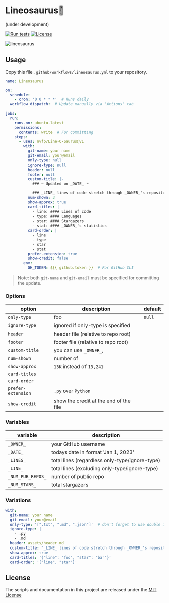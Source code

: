 # Lineosaurus🦕

(under development)

[![Run tests](https://github.com/nvfp/Line-O-Saurus/actions/workflows/run-tests.yml/badge.svg)](https://github.com/nvfp/Line-O-Saurus/actions/workflows/run-tests.yml)
[![License](https://img.shields.io/github/license/nvfp/Line-O-Saurus)](https://github.com/nvfp/Line-O-Saurus/blob/main/LICENSE)

![lineosaurus](https://github.com/nvfp/Line-O-Saurus/blob/main/assets/lineosaurus.jpg?raw=true)



## Usage

Copy this file `.github/workflows/lineosaurus.yml` to your repository.

```yaml
name: Lineosaurus

on:
  schedule:
    - cron: '0 0 * * *'  # Runs daily
  workflow_dispatch:  # Update manually via 'Actions' tab

jobs:
  run:
    runs-on: ubuntu-latest
    permissions:
      contents: write  # For committing
    steps:
      - uses: nvfp/Line-O-Saurus@v1
        with:
          git-name: your name
          git-email: your@email
          only-type: null
          ignore-type: null
          header: null
          footer: null
          custom-title: |-
            ### ~ Updated on _DATE_ ~

            ### _LINE_ lines of code stretch through _OWNER_'s repositories.
          num-shown: 3
          show-approx: true
          card-titles: |
            - line: #### Lines of code
            - type: #### Languages
            - star: #### Stargazers
            - stat: #### _OWNER_'s statistics
          card-order: |
            - line
            - type
            - star
            - stat
          prefer-extension: true
          show-credit: false
        env:
          GH_TOKEN: ${{ github.token }}  # For GitHub CLI
```

> Note: both `git-name` and `git-email` must be specified for committing the update.

### Options

option             | description | default
---                | ---         | ---
`only-type`        | foo | `null`
`ignore-type`      | ignored if only-type is specified | 
`header`           | header file (relative to repo root) | 
`footer`           | footer file (relative to repo root) | 
`custom-title`     | you can use `_OWNER_`,  | 
`num-shown`        | number of  | 
`show-approx`      | `13K` instead of `13,241` | 
`card-titles`      |  | 
`card-order`       |  | 
`prefer-extension` | `.py` over `Python` | 
`show-credit`      | show the credit at the end of the file | 

### Variables

variable | description
---      | ---
`_OWNER_` | your GitHub username
`_DATE_` | todays date in format 'Jan 1, 2023'
`_LINES_` | total lines (regardless only-type/ignore-type)
`_LINE_` | total lines (excluding only-type/ignore-type)
`_NUM_PUB_REPOS_` | number of public repo
`_NUM_STARS_` | total stargazers

### Variations

```yml
with:
  git-name: your name
  git-email: your@email
  only-type: '[".txt", ".md", ".json"]'  # don't forget to use double instead of single quotes for JSON list
  ignore-type: |
    - .py
    - .md
  header: assets/header.md
  custom-title: "_LINE_ lines of code stretch through _OWNER_'s repositories - last update: _DATE_."
  show-approx: true
  card-titles: '{"line": "foo", "star": "bar"}'
  card-order: '["line", "star"]'
```


## License

The scripts and documentation in this project are released under the [MIT License](https://github.com/nvfp/Line-O-Saurus/blob/main/LICENSE)